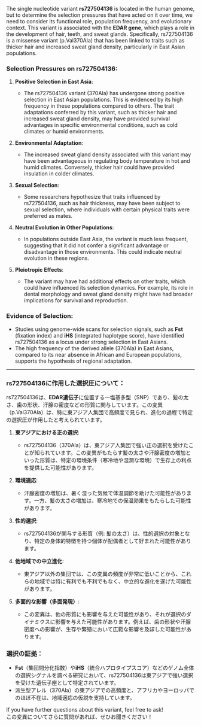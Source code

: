 The single nucleotide variant **rs727504136** is located in the human genome, but to determine the selection pressures that have acted on it over time, we need to consider its functional role, population frequency, and evolutionary context. This variant is associated with the **EDAR gene**, which plays a role in the development of hair, teeth, and sweat glands. Specifically, rs727504136 is a missense variant (p.Val370Ala) that has been linked to traits such as thicker hair and increased sweat gland density, particularly in East Asian populations.

### Selection Pressures on rs727504136:
1. **Positive Selection in East Asia**:
   - The rs727504136 variant (370Ala) has undergone strong positive selection in East Asian populations. This is evidenced by its high frequency in these populations compared to others. The trait adaptations conferred by this variant, such as thicker hair and increased sweat gland density, may have provided survival advantages in specific environmental conditions, such as cold climates or humid environments.

2. **Environmental Adaptation**:
   - The increased sweat gland density associated with this variant may have been advantageous in regulating body temperature in hot and humid climates. Conversely, thicker hair could have provided insulation in colder climates.

3. **Sexual Selection**:
   - Some researchers hypothesize that traits influenced by rs727504136, such as hair thickness, may have been subject to sexual selection, where individuals with certain physical traits were preferred as mates.

4. **Neutral Evolution in Other Populations**:
   - In populations outside East Asia, the variant is much less frequent, suggesting that it did not confer a significant advantage or disadvantage in those environments. This could indicate neutral evolution in these regions.

5. **Pleiotropic Effects**:
   - The variant may have had additional effects on other traits, which could have influenced its selection dynamics. For example, its role in dental morphology and sweat gland density might have had broader implications for survival and reproduction.

### Evidence of Selection:
- Studies using genome-wide scans for selection signals, such as **Fst** (fixation index) and **iHS** (integrated haplotype score), have identified rs727504136 as a locus under strong selection in East Asians.
- The high frequency of the derived allele (370Ala) in East Asians, compared to its near absence in African and European populations, supports the hypothesis of regional adaptation.

---

### rs727504136に作用した選択圧について：
rs727504136は、**EDAR遺伝子**に位置する一塩基多型（SNP）であり、髪の太さ、歯の形状、汗腺の密度などの形質に関与しています。この変異（p.Val370Ala）は、特に東アジア人集団で高頻度で見られ、進化の過程で特定の選択圧が作用したと考えられています。

1. **東アジアにおける正の選択**:
   - rs727504136（370Ala）は、東アジア人集団で強い正の選択を受けたことが知られています。この変異がもたらす髪の太さや汗腺密度の増加といった形質は、特定の環境条件（寒冷地や湿潤な環境）で生存上の利点を提供した可能性があります。

2. **環境適応**:
   - 汗腺密度の増加は、暑く湿った気候で体温調節を助けた可能性があります。一方、髪の太さの増加は、寒冷地での保温効果をもたらした可能性があります。

3. **性的選択**:
   - rs727504136が関与する形質（例: 髪の太さ）は、性的選択の対象となり、特定の身体的特徴を持つ個体が配偶者として好まれた可能性があります。

4. **他地域での中立進化**:
   - 東アジア以外の集団では、この変異の頻度が非常に低いことから、これらの地域では特に有利でも不利でもなく、中立的な進化を遂げた可能性があります。

5. **多面的な影響（多面発現）**:
   - この変異は、他の形質にも影響を与えた可能性があり、それが選択のダイナミクスに影響を与えた可能性があります。例えば、歯の形状や汗腺密度への影響が、生存や繁殖において広範な影響を及ぼした可能性があります。

### 選択の証拠：
- **Fst**（集団間分化指数）や**iHS**（統合ハプロタイプスコア）などのゲノム全体の選択シグナルを調べる研究において、rs727504136は東アジアで強い選択を受けた遺伝子座として特定されています。
- 派生型アレル（370Ala）の東アジアでの高頻度と、アフリカやヨーロッパでのほぼ不在は、地域適応の仮説を支持しています。

If you have further questions about this variant, feel free to ask!  
この変異についてさらに質問があれば、ぜひお聞きください！